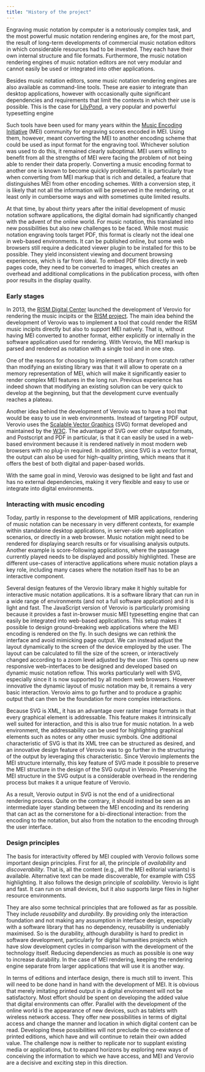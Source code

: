 ```yaml
---
title: "History of the project"
---
```


Engraving music notation by computer is a notoriously complex task, and the most powerful music notation rendering engines are, for the most part, the result of long-term developments of commercial music notation editors in which considerable resources had to be invested. They each have their own internal structure and file formats. Furthermore, the music notation rendering engines of music notation editors are not very modular and cannot easily be used or integrated into other applications.

Besides music notation editors, some music notation rendering engines are also available as command-line tools. These are easier to integrate than desktop applications, however with occasionally quite significant dependencies and requirements that limit the contexts in which their use is possible. This is the case for [LilyPond](http://lilypond.org/), a very popular and powerful typesetting engine

Such tools have been used for many years within the [Music Encoding Initiative](https://music-encoding.org) (MEI) community for engraving scores encoded in MEI. Using them, however, meant converting the MEI to another encoding scheme that could be used as input format for the engraving tool. Whichever solution was used to do this, it remained clearly suboptimal. MEI users willing to benefit from all the strengths of MEI were facing the problem of not being able to render their data properly. Converting a music encoding format to another one is known to become quickly problematic. It is particularly true when converting from MEI markup that is rich and detailed, a feature that distinguishes MEI from other encoding schemes. With a conversion step, it is likely that not all the information will be preserved in the rendering, or at least only in cumbersome ways and with sometimes quite limited results.

At that time, by about thirty years after the initial development of music notation software applications, the digital domain had significantly changed with the advent of the online world. For music notation, this translated into new possibilities but also new challenges to be faced. While most music notation engraving tools target PDF, this format is clearly not the ideal one in web-based environments. It can be published online, but some web browsers still require a dedicated viewer plugin to be installed for this to be possible. They yield inconsistent viewing and document browsing experiences, which is far from ideal. To embed PDF files directly in web pages code, they need to be converted to images, which creates an overhead and additional complications in the publication process, with often poor results in the display quality.

### Early stages

In 2013, the [RISM Digital Center](https://rism.digital) launched the development of Verovio for rendering the music incipits or the [RISM project](https://rism.info). The main idea behind the development of Verovio was to implement a tool that could render the RISM music incipits directly but also to support MEI natively. That is, without having MEI converted to another format, either explicitly or internally in the software application used for rendering. With Verovio, the MEI markup is parsed and rendered as notation with a single tool and in one step.

One of the reasons for choosing to implement a library from scratch rather than modifying an existing library was that it will allow to operate on a memory representation of MEI, which will make it significantly easier to render complex MEI features in the long run. Previous experience has indeed shown that modifying an existing solution can be very quick to develop at the beginning, but that the development curve eventually reaches a plateau.

Another idea behind the development of Verovio was to have a tool that would be easy to use in web environments. Instead of targeting PDF output, Verovio uses the [Scalable Vector Graphics](https://www.w3.org/TR/SVG11/) (SVG) format developed and maintained by the [W3C](https://www.w3.org/). The advantage of SVG over other output formats, and Postscript and PDF in particular, is that it can easily be used in a web-based environment because it is rendered natively in most modern web browsers with no plug-in required. In addition, since SVG is a vector format, the output can also be used for high-quality printing, which means that it offers the best of both digital and paper-based worlds.

With the same goal in mind, Verovio was designed to be light and fast and has no external dependencies, making it very flexible and easy to use or integrate into digital environments.

### Interacting with music encoding

Today, partly in response to the development of MIR applications, rendering of music notation can be necessary in very different contexts, for example within standalone desktop applications, in server-side web application scenarios, or directly in a web browser. Music notation might need to be rendered for displaying search results or for visualising analysis outputs. Another example is score-following applications, where the passage currently played needs to be displayed and possibly highlighted. These are different use-cases of interactive applications where music notation plays a key role, including many cases where the notation itself has to be an interactive component.

Several design features of the Verovio library make it highly suitable for interactive music notation applications. It is a software library that can run in a wide range of environments (and not a full software application) and it is light and fast. The JavaScript version of Verovio is particularly promising because it provides a fast in-browser music MEI typesetting engine that can easily be integrated into web-based applications. This setup makes it possible to design ground-breaking web applications where the MEI encoding is rendered on the fly. In such designs we can rethink the interface and avoid mimicking page output. We can instead adjust the layout dynamically to the screen of the device employed by the user. The layout can be calculated to fill the size of the screen, or interactively changed according to a zoom level adjusted by the user. This opens up new responsive web-interfaces to be designed and developed based on dynamic music notation reflow. This works particularly well with SVG, especially since it is now supported by all modern web browsers. However innovative the dynamic layout of music notation may be, it remains a very basic interaction. Verovio aims to go further and to produce a graphic output that can then be the foundation for more complex interactions.

Because SVG is XML, it has an advantage over raster image formats in that every graphical element is addressable. This feature makes it intrinsically well suited for interaction, and this is also true for music notation. In a web environment, the addressability can be used for highlighting graphical elements such as notes or any other music symbols. One additional characteristic of SVG is that its XML tree can be structured as desired, and an innovative design feature of Verovio was to go further in the structuring of the output by leveraging this characteristic. Since Verovio implements the MEI structure internally, this key feature of SVG made it possible to preserve the MEI structure in the design of the SVG output in Verovio. Preserving the MEI structure in the SVG output is a considerable overhead in the rendering process but makes it a unique feature of Verovio.

As a result, Verovio output in SVG is not the end of a unidirectional rendering process. Quite on the contrary, it should instead be seen as an intermediate layer standing between the MEI encoding and its rendering that can act as the cornerstone for a bi-directional interaction: from the encoding to the notation, but also from the notation to the encoding through the user interface.

### Design principles

The basis for interactivity offered by MEI coupled with Verovio follows some important design principles. First for all, the principle of *availability* and *discoverability*. That is, all the content (e.g., all the MEI editorial variants) is available. Alternative text can be made discoverable, for example with CSS highlighting. It also follows the design principle of *scalability*. Verovio is light and fast. It can run on small devices, but it also supports large files in higher resource environments.

They are also some technical principles that are followed as far as possible. They include *reusability* and *durability*. By providing only the interaction foundation and not making any assumption in interface design, especially with a software library that has no dependency, reusability is undeniably maximised. So is the durability, although durability is hard to predict in software development, particularly for digital humanities projects which have slow development cycles in comparison with the development of the technology itself. Reducing dependencies as much as possible is one way to increase durability. In the case of MEI rendering, keeping the rendering engine separate from larger applications that will use it is another way.

In terms of editions and interface design, there is much still to invent. This will need to be done hand in hand with the development of MEI. It is obvious that merely imitating printed output in a digital environment will not be satisfactory. Most effort should be spent on developing the added value that digital environments can offer. Parallel with the development of the online world is the appearance of new devices, such as tablets with wireless network access. They offer new possibilities in terms of digital access and change the manner and location in which digital content can be read. Developing these possibilities will not preclude the co-existence of printed editions, which have and will continue to retain their own added value. The challenge now is neither to replicate nor to supplant existing media or applications, but to expand horizons by exploring new ways of conceiving the information to which we have access, and MEI and Verovio are a decisive and exciting step in this direction.